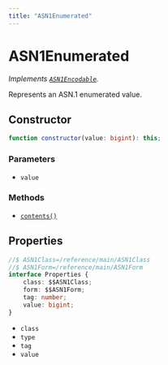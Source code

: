 ```yaml
---
title: "ASN1Enumerated"
---
```


# ASN1Enumerated

_Implements [`ASN1Encodable`](/reference/main/ASN1Encodable)._

Represents an ASN.1 enumerated value.

## Constructor

```ts
function constructor(value: bigint): this;
```

### Parameters

- `value`

### Methods

- [`contents()`](/reference/main/ASN1Enumerated/contents)

## Properties

```ts
//$ ASN1Class=/reference/main/ASN1Class
//$ ASN1Form=/reference/main/ASN1Form
interface Properties {
	class: $$ASN1Class;
	form: $$ASN1Form;
	tag: number;
	value: bigint;
}
```

- `class`
- `type`
- `tag`
- `value`
